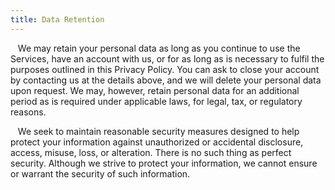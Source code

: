 ```yaml
---
title: Data Retention
---
```


<p>&nbsp;&nbsp;&nbsp;We may retain your personal data as long as you continue to use the Services, have an account with us, or for as long as is necessary to fulfil the purposes outlined in this Privacy Policy. You can ask to close your account by contacting us at the details above, and we will delete your personal data upon request. We may, however, retain personal data for an additional period as is required under applicable laws, for legal, tax, or regulatory reasons.</p>

<p>&nbsp;&nbsp;&nbsp;We seek to maintain reasonable security measures designed to help protect your information against unauthorized or accidental disclosure, access, misuse, loss, or alteration. There is no such thing as perfect security. Although we strive to protect your information, we cannot ensure or warrant the security of such information.</p>
